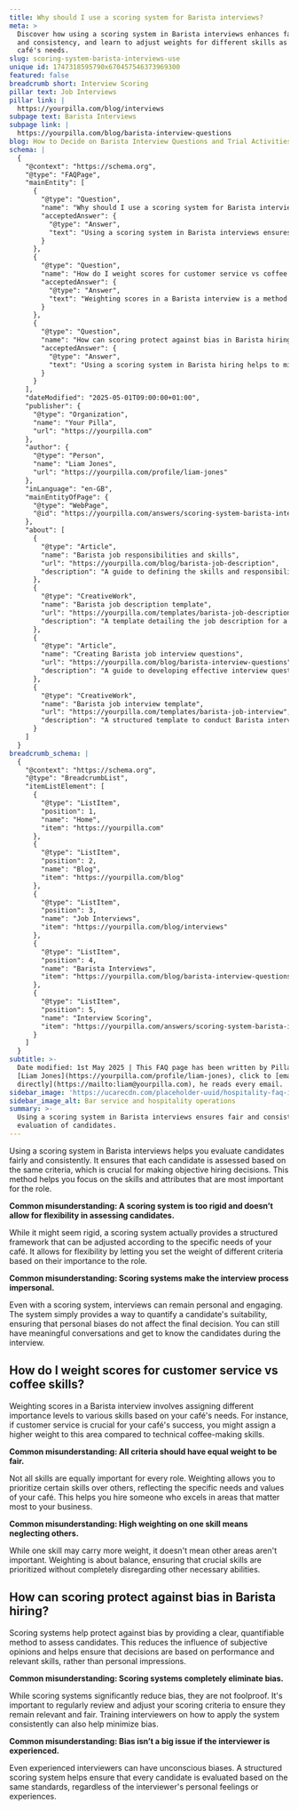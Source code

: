 ```yaml
---
title: Why should I use a scoring system for Barista interviews?
meta: >
  Discover how using a scoring system in Barista interviews enhances fairness
  and consistency, and learn to adjust weights for different skills as per your
  café's needs.
slug: scoring-system-barista-interviews-use
unique id: 1747318595790x670457546373969300
featured: false
breadcrumb short: Interview Scoring
pillar text: Job Interviews
pillar link: |
  https://yourpilla.com/blog/interviews
subpage text: Barista Interviews
subpage link: |
  https://yourpilla.com/blog/barista-interview-questions
blog: How to Decide on Barista Interview Questions and Trial Activities
schema: |
  {
    "@context": "https://schema.org",
    "@type": "FAQPage",
    "mainEntity": [
      {
        "@type": "Question",
        "name": "Why should I use a scoring system for Barista interviews?",
        "acceptedAnswer": {
          "@type": "Answer",
          "text": "Using a scoring system in Barista interviews ensures fair and consistent evaluation of candidates. It allows every candidate to be assessed based on the same criteria, which is essential for making objective hiring decisions. This method enables you to focus on evaluating the skills and attributes that are crucial for the role, providing the flexibility to adjust the weighting of criteria according to the specific needs of your café."
        }
      },
      {
        "@type": "Question",
        "name": "How do I weight scores for customer service vs coffee skills?",
        "acceptedAnswer": {
          "@type": "Answer",
          "text": "Weighting scores in a Barista interview is a method to assign different levels of importance to various skills, reflecting the specific needs of your café. For instance, if customer service is more important for your café's success, you could assign a higher weight to it compared to technical coffee-making skills. This approach ensures that the candidate’s abilities align with your café’s priorities."
        }
      },
      {
        "@type": "Question",
        "name": "How can scoring protect against bias in Barista hiring?",
        "acceptedAnswer": {
          "@type": "Answer",
          "text": "Using a scoring system in Barista hiring helps to mitigate bias by quantifying candidate evaluations. This reduces the influence of subjective opinions, ensuring hiring decisions are based on objective data and relevant skills. While scoring systems greatly diminish bias, they are not foolproof. Regularly reviewing and fine-tuning the scoring criteria is essential, as is training interviewers to apply the system consistently."
        }
      }
    ],
    "dateModified": "2025-05-01T09:00:00+01:00",
    "publisher": {
      "@type": "Organization",
      "name": "Your Pilla",
      "url": "https://yourpilla.com"
    },
    "author": {
      "@type": "Person",
      "name": "Liam Jones",
      "url": "https://yourpilla.com/profile/liam-jones"
    },
    "inLanguage": "en-GB",
    "mainEntityOfPage": {
      "@type": "WebPage",
      "@id": "https://yourpilla.com/answers/scoring-system-barista-interviews-use"
    },
    "about": [
      {
        "@type": "Article",
        "name": "Barista job responsibilities and skills",
        "url": "https://yourpilla.com/blog/barista-job-description",
        "description": "A guide to defining the skills and responsibilities needed for a Barista role."
      },
      {
        "@type": "CreativeWork",
        "name": "Barista job description template",
        "url": "https://yourpilla.com/templates/barista-job-description",
        "description": "A template detailing the job description for a Barista, outlining necessary skills and experiences."
      },
      {
        "@type": "Article",
        "name": "Creating Barista job interview questions",
        "url": "https://yourpilla.com/blog/barista-interview-questions",
        "description": "A guide to developing effective interview questions for Barista candidates."
      },
      {
        "@type": "CreativeWork",
        "name": "Barista job interview template",
        "url": "https://yourpilla.com/templates/barista-job-interview",
        "description": "A structured template to conduct Barista interviews, ensuring a consistent approach."
      }
    ]
  }
breadcrumb_schema: |
  {
    "@context": "https://schema.org",
    "@type": "BreadcrumbList",
    "itemListElement": [
      {
        "@type": "ListItem",
        "position": 1,
        "name": "Home",
        "item": "https://yourpilla.com"
      },
      {
        "@type": "ListItem",
        "position": 2,
        "name": "Blog",
        "item": "https://yourpilla.com/blog"
      },
      {
        "@type": "ListItem",
        "position": 3,
        "name": "Job Interviews",
        "item": "https://yourpilla.com/blog/interviews"
      },
      {
        "@type": "ListItem",
        "position": 4,
        "name": "Barista Interviews",
        "item": "https://yourpilla.com/blog/barista-interview-questions"
      },
      {
        "@type": "ListItem",
        "position": 5,
        "name": "Interview Scoring",
        "item": "https://yourpilla.com/answers/scoring-system-barista-interviews-use"
      }
    ]
  }
subtitle: >-
  Date modified: 1st May 2025 | This FAQ page has been written by Pilla Founder,
  [Liam Jones](https://yourpilla.com/profile/liam-jones), click to [email Liam
  directly](https://mailto:liam@yourpilla.com), he reads every email.
sidebar_image: 'https://ucarecdn.com/placeholder-uuid/hospitality-faq-image.jpg'
sidebar_image_alt: Bar service and hospitality operations
summary: >-
  Using a scoring system in Barista interviews ensures fair and consistent
  evaluation of candidates.
---
```

Using a scoring system in Barista interviews helps you evaluate candidates fairly and consistently. It ensures that each candidate is assessed based on the same criteria, which is crucial for making objective hiring decisions. This method helps you focus on the skills and attributes that are most important for the role.

**Common misunderstanding: A scoring system is too rigid and doesn’t allow for flexibility in assessing candidates.**

While it might seem rigid, a scoring system actually provides a structured framework that can be adjusted according to the specific needs of your café. It allows for flexibility by letting you set the weight of different criteria based on their importance to the role.

**Common misunderstanding: Scoring systems make the interview process impersonal.**

Even with a scoring system, interviews can remain personal and engaging. The system simply provides a way to quantify a candidate's suitability, ensuring that personal biases do not affect the final decision. You can still have meaningful conversations and get to know the candidates during the interview.

## How do I weight scores for customer service vs coffee skills?

Weighting scores in a Barista interview involves assigning different importance levels to various skills based on your café's needs. For instance, if customer service is crucial for your café's success, you might assign a higher weight to this area compared to technical coffee-making skills.

**Common misunderstanding: All criteria should have equal weight to be fair.**

Not all skills are equally important for every role. Weighting allows you to prioritize certain skills over others, reflecting the specific needs and values of your café. This helps you hire someone who excels in areas that matter most to your business.

**Common misunderstanding: High weighting on one skill means neglecting others.**

While one skill may carry more weight, it doesn't mean other areas aren't important. Weighting is about balance, ensuring that crucial skills are prioritized without completely disregarding other necessary abilities.

## How can scoring protect against bias in Barista hiring?

Scoring systems help protect against bias by providing a clear, quantifiable method to assess candidates. This reduces the influence of subjective opinions and helps ensure that decisions are based on performance and relevant skills, rather than personal impressions.

**Common misunderstanding: Scoring systems completely eliminate bias.**

While scoring systems significantly reduce bias, they are not foolproof. It's important to regularly review and adjust your scoring criteria to ensure they remain relevant and fair. Training interviewers on how to apply the system consistently can also help minimize bias.

**Common misunderstanding: Bias isn’t a big issue if the interviewer is experienced.**

Even experienced interviewers can have unconscious biases. A structured scoring system helps ensure that every candidate is evaluated based on the same standards, regardless of the interviewer's personal feelings or experiences.
